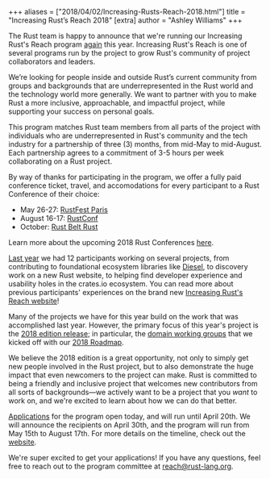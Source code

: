 +++
aliases = ["2018/04/02/Increasing-Rusts-Reach-2018.html"]
title = "Increasing Rust’s Reach 2018"
[extra]
author = "Ashley Williams"
+++

The Rust team is happy to announce that we're running our Increasing Rust's Reach
program [again] this year. Increasing Rust's Reach is one of several programs run by
the project to grow Rust's community of project collaborators and leaders.

[again]: https://blog.rust-lang.org/2017/06/27/Increasing-Rusts-Reach.html

We’re looking for people inside and outside Rust’s current community from groups and
backgrounds that are underrepresented in the Rust world and the technology world more
generally. We want to partner with you to make Rust a more inclusive, approachable, and
impactful project, while supporting your success on personal goals.

This program matches Rust team members from all parts of the project with individuals
who are underrepresented in Rust's community and the tech industry for a partnership of
three (3) months, from mid-May to mid-August. Each partnership agrees to a commitment of
3-5 hours per week collaborating on a Rust project.

By way of thanks for participating in the program, we offer a fully paid conference ticket,
travel, and accomodations for every participant to a Rust Conference of their choice:

- May 26-27: [RustFest Paris]
- August 16-17: [RustConf]
- October: [Rust Belt Rust]

Learn more about the upcoming 2018 Rust Conferences [here].

[RustFest Paris]: https://paris.rustfest.eu/
[RustConf]: http://rustconf.com/
[Rust Belt Rust]: https://twitter.com/rustbeltrust
[here]: https://blog.rust-lang.org/2018/01/31/The-2018-Rust-Event-Lineup.html

[Last year] we had 12 participants working on several projects, from contributing
to foundational ecosystem libraries like [Diesel], to discovery work on a new Rust
website, to helping find developer experience and usability holes in the crates.io
ecosystem. You can read more about previous participants' experiences on the brand new
[Increasing Rust's Reach website]!

Many of the projects we have for this year build on the work that was accomplished last
year. However, the primary focus of this year's project is the [2018 edition release];
in particular, the [domain working groups] that we kicked off with our [2018 Roadmap]. 

We believe the 2018 edition is a great opportunity, not only to simply get new people
involved in the Rust project, but to also demonstrate the huge impact that even newcomers
to the project can make. Rust is committed to being a friendly and inclusive project
that welcomes new contributors from all sorts of backgrounds—we actively want to be a
project that you *want* to work on, and we're excited to learn about how we can do that
better.

[Applications] for the program open today, and will run until April 20th. We will
announce the recipients on April 30th, and the program will run from May 15th to
August 17th. For more details on the timeline, check out the [website].

We're super excited to get your applications! If you have any questions, feel free to
reach out to the program committee at <a href="mail-to:reach@rust-lang.org">reach@rust-lang.org</a>.

[Last year]: https://blog.rust-lang.org/2017/06/27/Increasing-Rusts-Reach.html
[Diesel]: http://diesel.rs/
[Increasing Rust's Reach website]: http://reach.rust-lang.org/
[2018 edition release]: https://blog.rust-lang.org/2018/03/12/roadmap.html#rust-2018-edition
[domain working groups]: https://internals.rust-lang.org/t/announcing-the-2018-domain-working-groups/6737
[2018 Roadmap]: https://blog.rust-lang.org/2018/03/12/roadmap.html
[Applications]: http://reach.rust-lang.org/#apply
[website]: http://reach.rust-lang.org/#timeline
